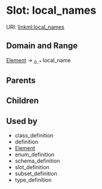 
# Slot: local_names




URI: [linkml:local_names](https://w3id.org/linkml/local_names)


## Domain and Range

[Element](Element.md) &#8594;  <sub>0..\*</sub> local_name

## Parents


## Children


## Used by

 * class_definition
 * definition
 * [Element](Element.md)
 * enum_definition
 * schema_definition
 * slot_definition
 * subset_definition
 * type_definition
